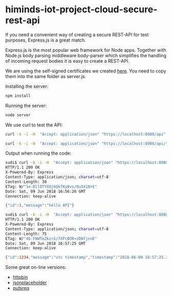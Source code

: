 # himinds-iot-project-cloud-secure-rest-api

If you need a convenient way of creating a secure REST-API for test purposes, Express.js is a great match. 

Express.js is the most popular web framework for Node apps. Together with Node.js body parsing middleware body-parser which simplifies the handling of incoming request bodies it is easy to create a REST-API.


We are using the self-signed certificates we created [here](https://github.com/HiMinds/himinds-iot-project-general-self-signed-certificate). You need to copy them into the same folder as server.js.

Installing the server:

```bash
npm install
```

Running the server:

```bash
node server
```

We use curl to test the API:

```bash
curl -k -i -H  "Accept: application/json" "https://localhost:8080/api"
```


```bash
curl -k -i -H  "Accept: application/json" "https://localhost:8080/api/timestamp"
```

Output when running the code:

```bash
sudi$ curl -k -i -H  "Accept: application/json" "https://localhost:8080/api"
HTTP/1.1 200 OK
X-Powered-By: Express
Content-Type: application/json; charset=utf-8
Content-Length: 30
ETag: W/"1e-Dll0TYXHj6QkfKyBvs/Ou5X1N+E"
Date: Sat, 09 Jun 2018 16:56:26 GMT
Connection: keep-alive

{"id":1,"message":"hello API"}
```

```bash
sudi$ curl -k -i -H  "Accept: application/json" "https://localhost:8080/api/timestamp"
HTTP/1.1 200 OK
X-Powered-By: Express
Content-Type: application/json; charset=utf-8
Content-Length: 75
ETag: W/"4b-FNWTeZkzrG/fXPcBOR+zDNfjnnE"
Date: Sat, 09 Jun 2018 16:57:25 GMT
Connection: keep-alive

{"id":1234,"message":"utc timestamp","timestamp":"2018-06-09 16:57:25.389"}

```

Some great on-line versions:
* [httpbin](http://httpbin.org/)
* [jsonplaceholder](https://jsonplaceholder.typicode.com/)
* [putsreq](https://putsreq.com/)


